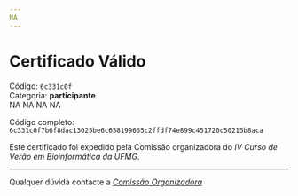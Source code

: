 ```yaml
---
NA
---
```


# Certificado Válido

Código: `6c331c0f`<br>
Categoria: **participante**<br>
NA
NA
NA
NA


Código completo: `6c331c0f7b6f8dac13025be6c658199665c2ffdf74e899c451720c50215b8aca`


Este certificado foi expedido pela Comissão organizadora do *IV Curso de Verão em Bioinformática da UFMG*.

----

Qualquer dúvida contacte a [_Comissão Organizadora_](<mailto:cursobioinfoufmg@gmail.com$subject=[Certificados]>)

